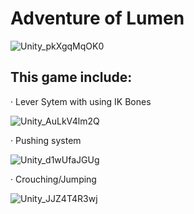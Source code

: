 # Adventure of Lumen






![Unity_pkXgqMqOK0](https://github.com/rE4zon/LuminiaAndGroomy/assets/108632051/0c244a47-bfc1-4713-80f9-03106515ec82)







## This game include:





· Lever Sytem with using IK Bones


![Unity_AuLkV4lm2Q](https://github.com/rE4zon/LuminiaAndGroomy/assets/108632051/254a7ab1-65ac-46a9-bb14-f14f35bd8fb4)




· Pushing system

![Unity_d1wUfaJGUg](https://github.com/rE4zon/LuminiaAndGroomy/assets/108632051/3aa58bc4-8975-425c-af0c-e65cc205a25a)



· Crouching/Jumping


![Unity_JJZ4T4R3wj](https://github.com/rE4zon/LuminiaAndGroomy/assets/108632051/6c8d11b6-9999-43a1-b78c-fc372f645ab8)











